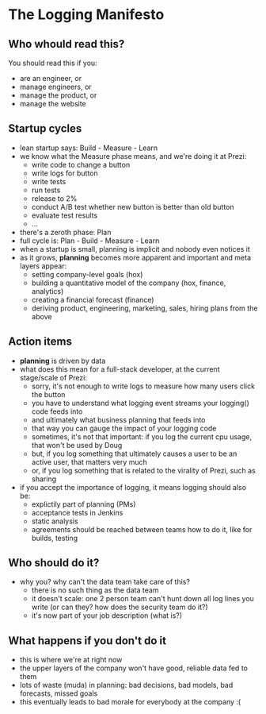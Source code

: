 The Logging Manifesto
=====================

Who whould read this?
---------------------
You should read this if you:

- are an engineer, or
- manage engineers, or
- manage the product, or
- manage the website

Startup cycles
--------------
- lean startup says: Build - Measure - Learn
- we know what the Measure phase means, and we're doing it at Prezi:
    - write code to change a button
    - write logs for button
    - write tests
    - run tests
    - release to 2%
    - conduct A/B test whether new button is better than old button
    - evaluate test results
    - ...
- there's a zeroth phase: Plan
- full cycle is: Plan - Build - Measure - Learn
- when a startup is small, planning is implicit and nobody even notices it
- as it grows, **planning** becomes more apparent and important and meta layers appear:
    - setting company-level goals (hox)
    - building a quantitative model of the company (hox, finance, analytics)
    - creating a financial forecast (finance)
    - deriving product, engineering, marketing, sales, hiring plans from the above

Action items
------------
- **planning** is driven by data
- what does this mean for a full-stack developer, at the current stage/scale of Prezi:
    - sorry, it's not enough to write logs to measure how many users click the button
    - you have to understand what logging event streams your logging() code feeds into
    - and ultimately what business planning that feeds into
    - that way you can gauge the impact of your logging code
    - sometimes, it's not that important: if you log the current cpu usage, that won't be used by Doug
    - but, if you log something that ultimately causes a user to be an active user, that matters very much
    - or, if you log something that is related to the virality of Prezi, such as sharing
- if you accept the importance of logging, it means logging should also be:
    - explictily part of planning (PMs)
    - acceptance tests in Jenkins
    - static analysis
    - agreements should be reached between teams how to do it, like for builds, testing

Who should do it?
-----------------
- why you? why can't the data team take care of this?
    - there is no such thing as the data team
    - it doesn't scale: one 2 person team can't hunt down all log lines you write (or can they? how does the security team do it?)
    - it's now part of your job description (what is?)

What happens if you don't do it
-------------------------------
- this is where we're at right now
- the upper layers of the company won't have good, reliable data fed to them
- lots of waste (muda) in planning: bad decisions, bad models, bad forecasts, missed goals
- this eventually leads to bad morale for everybody at the company :(

